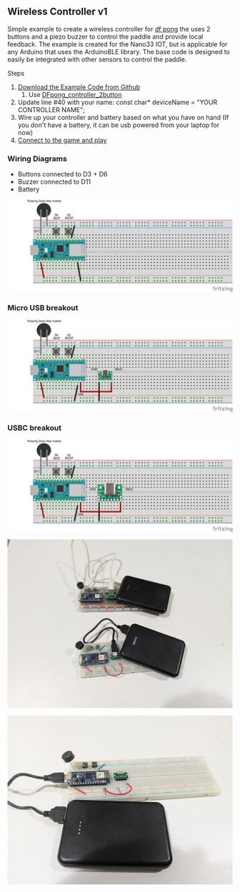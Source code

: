 ## Wireless Controller v1
Simple example to create a wireless controller for [df pong](https://digitalfuturesocadu.github.io/df-pong/) the uses 2 buttons and a piezo buzzer to control the paddle and provide local feedback. 
The example is created for the Nano33 IOT, but is applicable for any Arduino that uses the ArduinoBLE library. The base code is designed to easily be integrated with other sensors to control the paddle. 

Steps

1. [Download the Example Code from Github](https://github.com/DigitalFuturesOCADU/CC2024/tree/main/experiment4/Arduino/BLE)
    1. Use [DFpong_controller_2button](/examples/BLE/DFpong_controller_2button)
2. Update line #40 with your name: const char* deviceName = "YOUR CONTROLLER NAME";
3. Wire up your controller and battery based on what you have on hand (If you don't have a battery, it can be usb powered from your laptop for now)
4. [Connect to the game and play](https://digitalfuturesocadu.github.io/df-pong/)

### Wiring Diagrams

* Buttons connected to D3 + D6
* Buzzer connected to D11
* Battery

![Nano 2 Button BeepBoop Wired](/images/nano_2Button_BeepBoop_wired_bb.png)

### Micro USB breakout

![Nano 2 Button BeepBoop MicroUSB](/images/nano_2Button_BeepBoop_microUSB_wPlug.png)

### USBC breakout

![Nano 2 Button BeepBoop USBC](/images/nano_2Button_BeepBoop_USBC_withPlug.png)

![Controller Photo 1](/images/PXL_20241119_220258614.jpg)

![Controller Photo 2](/images/PXL_20241119_223934953.jpg)